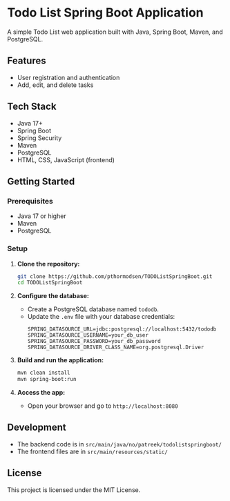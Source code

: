# Todo List Spring Boot Application

A simple Todo List web application built with Java, Spring Boot, Maven, and PostgreSQL.

## Features

- User registration and authentication
- Add, edit, and delete tasks

## Tech Stack

- Java 17+
- Spring Boot
- Spring Security
- Maven
- PostgreSQL
- HTML, CSS, JavaScript (frontend)

## Getting Started

### Prerequisites

- Java 17 or higher
- Maven
- PostgreSQL

### Setup

1. **Clone the repository:**
   ```sh
   git clone https://github.com/pthormodsen/TODOListSpringBoot.git
   cd TODOListSpringBoot
   ```

2. **Configure the database:**
    - Create a PostgreSQL database named `tododb`.
    - Update the `.env` file with your database credentials:
      ```
      SPRING_DATASOURCE_URL=jdbc:postgresql://localhost:5432/tododb
      SPRING_DATASOURCE_USERNAME=your_db_user
      SPRING_DATASOURCE_PASSWORD=your_db_password
      SPRING_DATASOURCE_DRIVER_CLASS_NAME=org.postgresql.Driver
      ```

3. **Build and run the application:**
   ```sh
   mvn clean install
   mvn spring-boot:run
   ```

4. **Access the app:**
    - Open your browser and go to `http://localhost:8080`

## Development

- The backend code is in `src/main/java/no/patreek/todolistspringboot/`
- The frontend files are in `src/main/resources/static/`

## License

This project is licensed under the MIT License.
